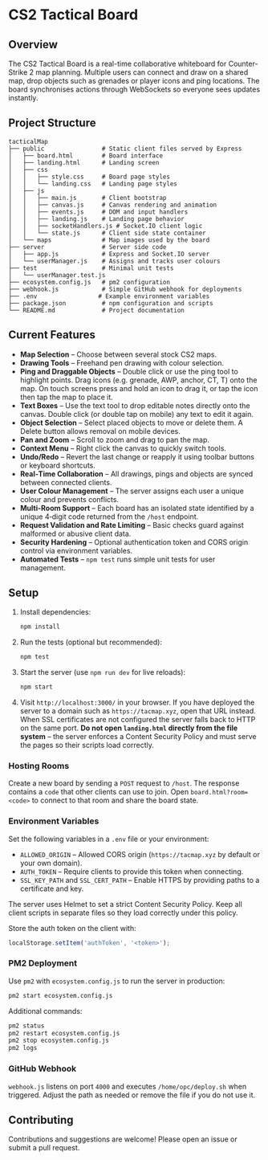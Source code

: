 # CS2 Tactical Board

## Overview
The CS2 Tactical Board is a real-time collaborative whiteboard for Counter-Strike 2 map planning. Multiple users can connect and draw on a shared map, drop objects such as grenades or player icons and ping locations. The board synchronises actions through WebSockets so everyone sees updates instantly.

## Project Structure
```
tacticalMap
├── public                # Static client files served by Express
│   ├── board.html        # Board interface
│   ├── landing.html      # Landing screen
│   ├── css
│   │   ├── style.css     # Board page styles
│   │   └── landing.css   # Landing page styles
│   ├── js
│   │   ├── main.js       # Client bootstrap
│   │   ├── canvas.js     # Canvas rendering and animation
│   │   ├── events.js     # DOM and input handlers
│   │   ├── landing.js    # Landing page behavior
│   │   ├── socketHandlers.js # Socket.IO client logic
│   │   └── state.js      # Client side state container
│   └── maps              # Map images used by the board
├── server                # Server side code
│   ├── app.js            # Express and Socket.IO server
│   └── userManager.js    # Assigns and tracks user colours
├── test                  # Minimal unit tests
│   └── userManager.test.js
├── ecosystem.config.js   # pm2 configuration
├── webhook.js            # Simple GitHub webhook for deployments
├── .env                 # Example environment variables
├── package.json          # npm configuration and scripts
└── README.md             # Project documentation
```

## Current Features
- **Map Selection** – Choose between several stock CS2 maps.
- **Drawing Tools** – Freehand pen drawing with colour selection.
 - **Ping and Draggable Objects** – Double click or use the ping tool to highlight points. Drag icons (e.g. grenade, AWP, anchor, CT, T) onto the map. On touch screens press and hold an icon to drag it, or tap the icon then tap the map to place it.
- **Text Boxes** – Use the text tool to drop editable notes directly onto the canvas. Double click (or double tap on mobile) any text to edit it again.
- **Object Selection** – Select placed objects to move or delete them. A Delete button allows removal on mobile devices.
- **Pan and Zoom** – Scroll to zoom and drag to pan the map.
- **Context Menu** – Right click the canvas to quickly switch tools.
- **Undo/Redo** – Revert the last change or reapply it using toolbar buttons or keyboard shortcuts.
- **Real‑Time Collaboration** – All drawings, pings and objects are synced between connected clients.
- **User Colour Management** – The server assigns each user a unique colour and prevents conflicts.
- **Multi-Room Support** – Each board has an isolated state identified by a unique 4‑digit code returned from the `/host` endpoint.
- **Request Validation and Rate Limiting** – Basic checks guard against malformed or abusive client data.
- **Security Hardening** – Optional authentication token and CORS origin control via environment variables.
- **Automated Tests** – `npm test` runs simple unit tests for user management.

## Setup
1. Install dependencies:
   ```bash
   npm install
   ```
2. Run the tests (optional but recommended):
   ```bash
   npm test
   ```
3. Start the server (use `npm run dev` for live reloads):
   ```bash
   npm start
   ```
4. Visit `http://localhost:3000/` in your browser. If you have deployed the server
   to a domain such as `https://tacmap.xyz`, open that URL instead. When SSL
   certificates are not configured the server falls back to HTTP on the same
   port. **Do not open `landing.html` directly from the file system** – the
   server enforces a Content Security Policy and must serve the pages so their
   scripts load correctly.

### Hosting Rooms
Create a new board by sending a `POST` request to `/host`. The response contains
a `code` that other clients can use to join. Open `board.html?room=<code>` to
connect to that room and share the board state.

### Environment Variables
Set the following variables in a `.env` file or your environment:
- `ALLOWED_ORIGIN` – Allowed CORS origin (`https://tacmap.xyz` by default or
  your own domain).
- `AUTH_TOKEN` – Require clients to provide this token when connecting.
- `SSL_KEY_PATH` and `SSL_CERT_PATH` – Enable HTTPS by providing paths to a certificate and key.

The server uses Helmet to set a strict Content Security Policy. Keep all client
scripts in separate files so they load correctly under this policy.

Store the auth token on the client with:
```javascript
localStorage.setItem('authToken', '<token>');
```

### PM2 Deployment
Use `pm2` with `ecosystem.config.js` to run the server in production:
```bash
pm2 start ecosystem.config.js
```
Additional commands:
```bash
pm2 status
pm2 restart ecosystem.config.js
pm2 stop ecosystem.config.js
pm2 logs
```

### GitHub Webhook
`webhook.js` listens on port `4000` and executes `/home/opc/deploy.sh` when triggered. Adjust the path as needed or remove the file if you do not use it.

## Contributing
Contributions and suggestions are welcome! Please open an issue or submit a pull request.
